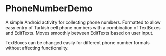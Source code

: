 # PhoneNumberDemo

A simple Android activity for collecting phone numbers. Formatted to allow easy entry of Turkish cell phone numbers 
with a combination of TextBoxes and EditTexts. Moves smoothly between EditTexts based on user input.

TextBoxes can be changed easily for different phone number formats without affecting functionality.
